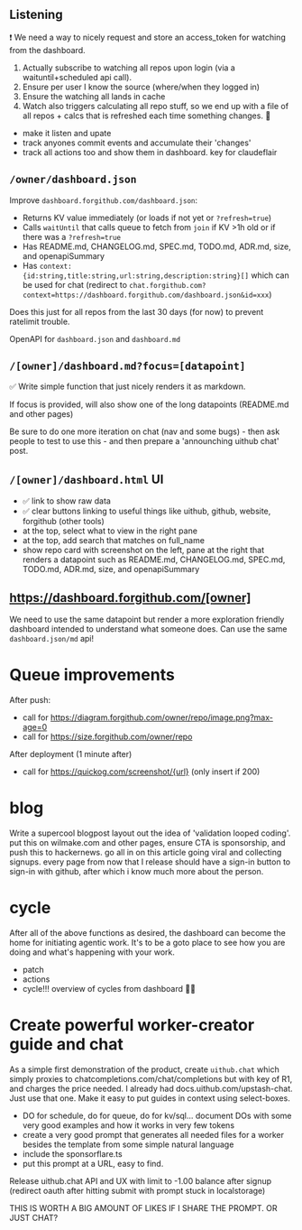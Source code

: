 ## Listening

❗️ We need a way to nicely request and store an access_token for watching from the dashboard.

1. Actually subscribe to watching all repos upon login (via a waituntil+scheduled api call).
2. Ensure per user I know the source (where/when they logged in)
3. Ensure the watching all lands in cache
4. Watch also triggers calculating all repo stuff, so we end up with a file of all repos + calcs that is refreshed each time something changes. 🐐

- make it listen and upate
- track anyones commit events and accumulate their 'changes'
- track all actions too and show them in dashboard. key for claudeflair

## `/owner/dashboard.json`

Improve `dashboard.forgithub.com/dashboard.json`:

- Returns KV value immediately (or loads if not yet or `?refresh=true`)
- Calls `waitUntil` that calls queue to fetch from `join` if KV >1h old or if there was a `?refresh=true`
- Has README.md, CHANGELOG.md, SPEC.md, TODO.md, ADR.md, size, and openapiSummary
- Has `context: {id:string,title:string,url:string,description:string}[]` which can be used for chat (redirect to `chat.forgithub.com?context=https://dashboard.forgithub.com/dashboard.json&id=xxx`)

Does this just for all repos from the last 30 days (for now) to prevent ratelimit trouble.

OpenAPI for `dashboard.json` and `dashboard.md`

## `/[owner]/dashboard.md?focus=[datapoint]`

✅ Write simple function that just nicely renders it as markdown.

If focus is provided, will also show one of the long datapoints (README.md and other pages)

Be sure to do one more iteration on chat (nav and some bugs) - then ask people to test to use this - and then prepare a 'announching uithub chat' post.

## `/[owner]/dashboard.html` UI

- ✅ link to show raw data
- ✅ clear buttons linking to useful things like uithub, github, website, forgithub (other tools)
- at the top, select what to view in the right pane
- at the top, add search that matches on full_name
- show repo card with screenshot on the left, pane at the right that renders a datapoint such as README.md, CHANGELOG.md, SPEC.md, TODO.md, ADR.md, size, and openapiSummary

## https://dashboard.forgithub.com/[owner]

We need to use the same datapoint but render a more exploration friendly dashboard intended to understand what someone does. Can use the same `dashboard.json/md` api!

# Queue improvements

After push:

- call for https://diagram.forgithub.com/owner/repo/image.png?max-age=0
- call for https://size.forgithub.com/owner/repo

After deployment (1 minute after)

- call for https://quickog.com/screenshot/{url} (only insert if 200)

# blog

Write a supercool blogpost layout out the idea of 'validation looped coding'. put this on wilmake.com and other pages, ensure CTA is sponsorship, and push this to hackernews. go all in on this article going viral and collecting signups. every page from now that I release should have a sign-in button to sign-in with github, after which i know much more about the person.

# cycle

After all of the above functions as desired, the dashboard can become the home for initiating agentic work. It's to be a goto place to see how you are doing and what's happening with your work.

- patch
- actions
- cycle!!! overview of cycles from dashboard 🐐🔥

# Create powerful worker-creator guide and chat

As a simple first demonstration of the product, create `uithub.chat` which simply proxies to chatcompletions.com/chat/completions but with key of R1, and charges the price needed. I already had docs.uithub.com/upstash-chat. Just use that one. Make it easy to put guides in context using select-boxes.

- DO for schedule, do for queue, do for kv/sql... document DOs with some very good examples and how it works in very few tokens
- create a very good prompt that generates all needed files for a worker besides the template from some simple natural language
- include the sponsorflare.ts
- put this prompt at a URL, easy to find.

Release uithub.chat API and UX with limit to -1.00 balance after signup (redirect oauth after hitting submit with prompt stuck in localstorage)

THIS IS WORTH A BIG AMOUNT OF LIKES IF I SHARE THE PROMPT. OR JUST CHAT?
